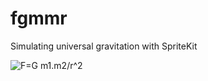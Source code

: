 # fgmmr
Simulating universal gravitation with SpriteKit

![F=G m1.m2/r^2](https://upload.wikimedia.org/wikipedia/commons/0/0e/NewtonsLawOfUniversalGravitation.svg)
